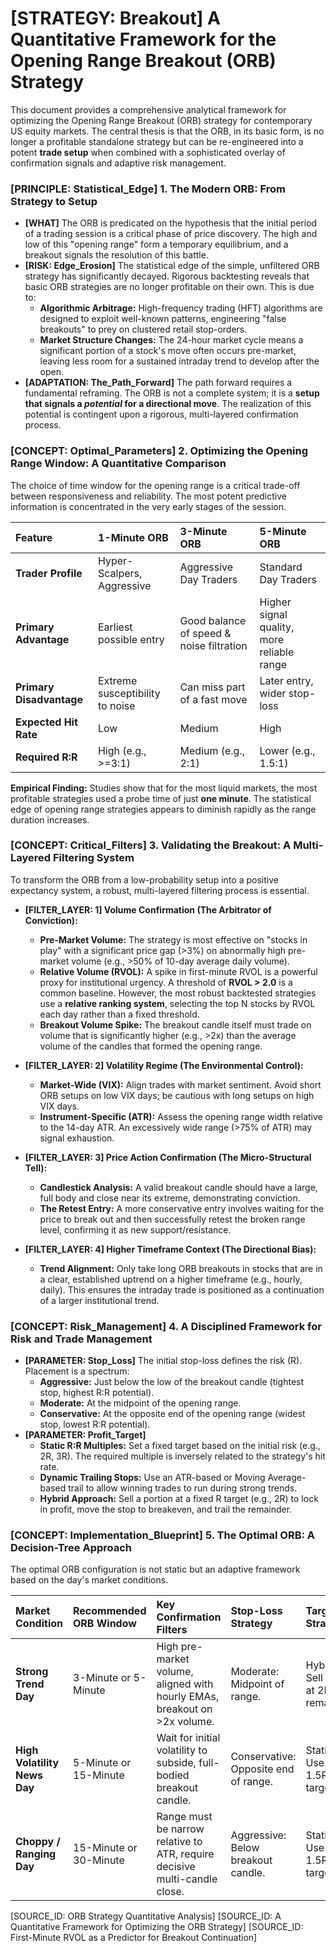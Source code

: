# [STRATEGY: Breakout] A Quantitative Framework for the Opening Range Breakout (ORB) Strategy

This document provides a comprehensive analytical framework for optimizing the Opening Range Breakout (ORB) strategy for contemporary US equity markets. The central thesis is that the ORB, in its basic form, is no longer a profitable standalone strategy but can be re-engineered into a potent **trade setup** when combined with a sophisticated overlay of confirmation signals and adaptive risk management.

### [PRINCIPLE: Statistical_Edge] 1. The Modern ORB: From Strategy to Setup

- **[WHAT]** The ORB is predicated on the hypothesis that the initial period of a trading session is a critical phase of price discovery. The high and low of this "opening range" form a temporary equilibrium, and a breakout signals the resolution of this battle.
- **[RISK: Edge_Erosion]** The statistical edge of the simple, unfiltered ORB strategy has significantly decayed. Rigorous backtesting reveals that basic ORB strategies are no longer profitable on their own. This is due to:
    - **Algorithmic Arbitrage:** High-frequency trading (HFT) algorithms are designed to exploit well-known patterns, engineering "false breakouts" to prey on clustered retail stop-orders.
    - **Market Structure Changes:** The 24-hour market cycle means a significant portion of a stock's move often occurs pre-market, leaving less room for a sustained intraday trend to develop after the open.
- **[ADAPTATION: The_Path_Forward]** The path forward requires a fundamental reframing. The ORB is not a complete system; it is a **setup that signals a *potential* for a directional move**. The realization of this potential is contingent upon a rigorous, multi-layered confirmation process.

### [CONCEPT: Optimal_Parameters] 2. Optimizing the Opening Range Window: A Quantitative Comparison

The choice of time window for the opening range is a critical trade-off between responsiveness and reliability. The most potent predictive information is concentrated in the very early stages of the session.

| Feature | 1-Minute ORB | 3-Minute ORB | 5-Minute ORB |
| :--- | :--- | :--- | :--- |
| **Trader Profile** | Hyper-Scalpers, Aggressive | Aggressive Day Traders | Standard Day Traders |
| **Primary Advantage** | Earliest possible entry | Good balance of speed & noise filtration | Higher signal quality, more reliable range |
| **Primary Disadvantage**| Extreme susceptibility to noise | Can miss part of a fast move | Later entry, wider stop-loss |
| **Expected Hit Rate** | Low | Medium | High |
| **Required R:R** | High (e.g., >=3:1) | Medium (e.g., 2:1) | Lower (e.g., 1.5:1) |

**Empirical Finding:** Studies show that for the most liquid markets, the most profitable strategies used a probe time of just **one minute**. The statistical edge of opening range strategies appears to diminish rapidly as the range duration increases.

### [CONCEPT: Critical_Filters] 3. Validating the Breakout: A Multi-Layered Filtering System

To transform the ORB from a low-probability setup into a positive expectancy system, a robust, multi-layered filtering process is essential.

- **[FILTER_LAYER: 1] Volume Confirmation (The Arbitrator of Conviction):**
    - **Pre-Market Volume:** The strategy is most effective on "stocks in play" with a significant price gap (>3%) on abnormally high pre-market volume (e.g., >50% of 10-day average daily volume).
    - **Relative Volume (RVOL):** A spike in first-minute RVOL is a powerful proxy for institutional urgency. A threshold of **RVOL > 2.0** is a common baseline. However, the most robust backtested strategies use a **relative ranking system**, selecting the top N stocks by RVOL each day rather than a fixed threshold.
    - **Breakout Volume Spike:** The breakout candle itself must trade on volume that is significantly higher (e.g., >2x) than the average volume of the candles that formed the opening range.

- **[FILTER_LAYER: 2] Volatility Regime (The Environmental Control):**
    - **Market-Wide (VIX):** Align trades with market sentiment. Avoid short ORB setups on low VIX days; be cautious with long setups on high VIX days.
    - **Instrument-Specific (ATR):** Assess the opening range width relative to the 14-day ATR. An excessively wide range (>75% of ATR) may signal exhaustion.

- **[FILTER_LAYER: 3] Price Action Confirmation (The Micro-Structural Tell):**
    - **Candlestick Analysis:** A valid breakout candle should have a large, full body and close near its extreme, demonstrating conviction.
    - **The Retest Entry:** A more conservative entry involves waiting for the price to break out and then successfully retest the broken range level, confirming it as new support/resistance.

- **[FILTER_LAYER: 4] Higher Timeframe Context (The Directional Bias):**
    - **Trend Alignment:** Only take long ORB breakouts in stocks that are in a clear, established uptrend on a higher timeframe (e.g., hourly, daily). This ensures the intraday trade is positioned as a continuation of a larger institutional trend.

### [CONCEPT: Risk_Management] 4. A Disciplined Framework for Risk and Trade Management

- **[PARAMETER: Stop_Loss]** The initial stop-loss defines the risk (R). Placement is a spectrum:
    - **Aggressive:** Just below the low of the breakout candle (tightest stop, highest R:R potential).
    - **Moderate:** At the midpoint of the opening range.
    - **Conservative:** At the opposite end of the opening range (widest stop, lowest R:R potential).
- **[PARAMETER: Profit_Target]**
    - **Static R:R Multiples:** Set a fixed target based on the initial risk (e.g., 2R, 3R). The required multiple is inversely related to the strategy's hit rate.
    - **Dynamic Trailing Stops:** Use an ATR-based or Moving Average-based trail to allow winning trades to run during strong trends.
    - **Hybrid Approach:** Sell a portion at a fixed R target (e.g., 2R) to lock in profit, move the stop to breakeven, and trail the remainder.

### [CONCEPT: Implementation_Blueprint] 5. The Optimal ORB: A Decision-Tree Approach

The optimal ORB configuration is not static but an adaptive framework based on the day's market conditions.

| Market Condition | Recommended ORB Window | Key Confirmation Filters | Stop-Loss Strategy | Target Strategy |
| :--- | :--- | :--- | :--- | :--- |
| **Strong Trend Day** | 3-Minute or 5-Minute | High pre-market volume, aligned with hourly EMAs, breakout on >2x volume. | Moderate: Midpoint of range. | Hybrid: Sell 50% at 2R, trail remainder. |
| **High Volatility News Day** | 5-Minute or 15-Minute | Wait for initial volatility to subside, full-bodied breakout candle. | Conservative: Opposite end of range. | Static: Use fixed 1.5R or 2R targets. |
| **Choppy / Ranging Day** | 15-Minute or 30-Minute | Range must be narrow relative to ATR, require decisive multi-candle close. | Aggressive: Below breakout candle. | Static: Use tight 1.5R target. |

[SOURCE_ID: ORB Strategy Quantitative Analysis]
[SOURCE_ID: A Quantitative Framework for Optimizing the ORB Strategy]
[SOURCE_ID: First-Minute RVOL as a Predictor for Breakout Continuation]
